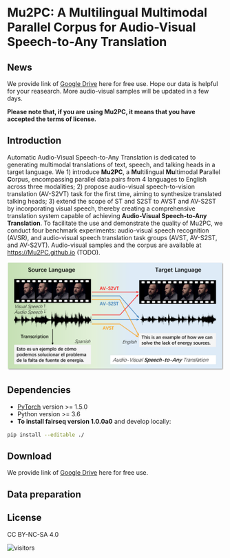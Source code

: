 # Mu2PC: A Multilingual Multimodal Parallel Corpus for Audio-Visual Speech-to-Any Translation

## News

We provide link of [Google Drive](https://drive.google.com/file/d/1wzyzwXdaKmJUauMLwaGw82XtwX6Fo6HJ/view?usp=sharing) here for free use. Hope our data is helpful for your reasearch. More audio-visual samples will be updated in a few days.

**Please note that, if you are using Mu2PC, it means that you have accepted the terms of license.**

## Introduction
Automatic Audio-Visual Speech-to-Any Translation is dedicated to generating multimodal translations of text, speech, and talking heads in a target language. We 1) introduce **Mu2PC**, a **Mu**ltilingual **Mu**ltimodal **P**arallel **C**orpus, encompassing parallel data pairs from 4 languages to English across three modalities; 2) propose audio-visual speech-to-vision translation (AV-S2VT) task for the first time, aiming to synthesize translated talking heads; 3) extend the scope of ST and S2ST to AVST and AV-S2ST by incorporating visual speech, thereby creating a comprehensive translation system capable of achieving **Audio-Visual Speech-to-Any Translation**. To facilitate the use and demonstrate the quality of Mu2PC, we conduct four benchmark experiments: audio-visual speech recognition (AVSR), and audio-visual speech translation task groups (AVST, AV-S2ST, and AV-S2VT). Audio-visual samples and the corpus are available at https://Mu2PC.github.io (TODO).

![./assets/speech_to_any.png](./assets/speech_to_any.png#pic_center=300x)

## Dependencies
* [PyTorch](http://pytorch.org/) version >= 1.5.0
* Python version >= 3.6
* **To install fairseq version 1.0.0a0** and develop locally:
``` bash
pip install --editable ./
```

## Download
We provide link of [Google Drive](https://drive.google.com/file/d/1wzyzwXdaKmJUauMLwaGw82XtwX6Fo6HJ/view?usp=sharing) here for free use.

## Data preparation

## License
CC BY-NC-SA 4.0

![visitors](https://visitor-badge.laobi.icu/badge?page_id=Mu2PC/Mu2PC)
